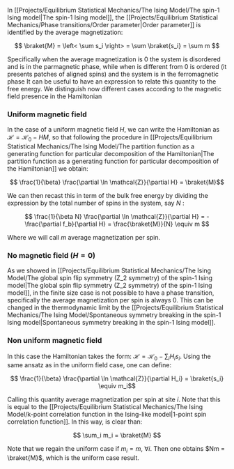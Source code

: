 In [[Projects/Equilibrium Statistical Mechanics/The Ising Model/The spin-1 Ising model|The spin-1 Ising model]], the [[Projects/Equilibrium Statistical Mechanics/Phase transitions/Order parameter|Order parameter]] is identified by the average magnetization:

$$ \braket{M} = \left< \sum s_i \right> = \sum \braket{s_i} = \sum m $$

Specifically when the average magnetization is 0 the system is disordered and is in the parmagnetic phase, while when is different from 0 is ordered (it presents patches of aligned spins) and the system is in the ferromagnetic phase
It can be useful to have an expression to relate this quantity to the free energy.
We distinguish now different cases according to the magnetic field presence in the Hamiltonian 

### Uniform magnetic field 

In the case of a uniform magnetic field $H$, we can write the Hamiltonian as $\mathscr{H} = \mathscr{H}_0 -HM$, so that following the procedure in [[Projects/Equilibrium Statistical Mechanics/The Ising Model/The partition function as a generating function for particular decomposition of the Hamiltonian|The partition function as a generating function for particular decomposition of the Hamiltonian]] we obtain:

$$ \frac{1}{\beta} \frac{\partial \ln \mathcal{Z}}{\partial H} = \braket{M}$$

We can then recast this in term of the bulk free energy by dividing the expression by the total number of spins in the system, say $N$ :

$$ \frac{1}{\beta N} \frac{\partial \ln \mathcal{Z}}{\partial H} = -\frac{\partial f_b}{\partial H}  =  \frac{\braket{M}}{N} \equiv m $$

Where we will call $m$ average magnetization per spin.

### No magnetic field $(H = 0)$

As we showed in [[Projects/Equilibrium Statistical Mechanics/The Ising Model/The global spin flip symmetry (Z_2 symmetry) of the spin-1 Ising model|The global spin flip symmetry (Z_2 symmetry) of the spin-1 Ising model]], in the finite size case is not possible to have a phase transition, specifically the average magnetization per spin is always 0.
This can be changed in the thermodynamic limit by the [[Projects/Equilibrium Statistical Mechanics/The Ising Model/Spontaneous symmetry breaking in the spin-1 Ising model|Spontaneous symmetry breaking in the spin-1 Ising model]].

### Non uniform magnetic field 

In this case the Hamiltonian takes the form: $\mathscr{H} = \mathscr{H}_0 - \sum_i H_is_i$.
Using the same ansatz as in the uniform field case, one can define:

$$ \frac{1}{\beta} \frac{\partial \ln \mathcal{Z}}{\partial H_i} = \braket{s_i} \equiv m_i$$

Calling this quantity average magnetization per spin at site $i$. Note that this is equal to the [[Projects/Equilibrium Statistical Mechanics/The Ising Model/k-point correlation function in the Ising-like model|1-point spin correlation function]].
In this way, is clear than:

$$ \sum_i m_i = \braket{M} $$

Note that we regain the uniform case if $m_i = m, \ \forall i$. Then one obtains $Nm = \braket{M}$, which is the uniform case result.